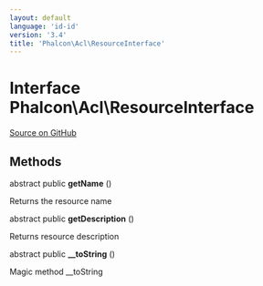 ```yaml
---
layout: default
language: 'id-id'
version: '3.4'
title: 'Phalcon\Acl\ResourceInterface'
---
```


# Interface **Phalcon\Acl\ResourceInterface**

<a href="https://github.com/phalcon/cphalcon/tree/v3.4.0/phalcon/acl/resourceinterface.zep" class="btn btn-default btn-sm">Source on GitHub</a>

## Methods

abstract public **getName** ()

Returns the resource name

abstract public **getDescription** ()

Returns resource description

abstract public **__toString** ()

Magic method __toString